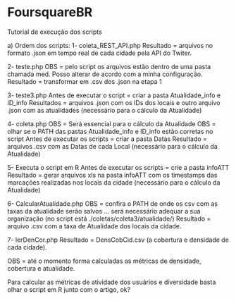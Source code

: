 FoursquareBR
============

Tutorial de execução dos scripts

a)	Ordem dos scripts:
1-	coleta_REST_API.php
Resultado = arquivos no formato .json em tempo real de cada cidade pela API do Twiter.

2-	teste.php
OBS = pelo script os arquivos estão dentro de uma pasta chamada med. Posso alterar de acordo com a minha configuração.
Resultado = transformar em .csv dos .json na etapa 1

3-	teste3.php 
Antes de executar o script = criar a pasta Atualidade_info e ID_info 
Resultados = arquivos .json com os IDs dos locais e outro arquivo .json com as atualidades (necessário para o cálculo da Atualidade)

4-	coleta.php 
OBS = Será essencial para o cálculo da Atualidade
OBS = olhar se o PATH das pastas Atualidade_info e ID_info estão corretas no script
Antes de executar os scripts = criar a pasta Datas
Resultado = arquivos .csv com as Datas de cada Local  (necessário para o cálculo da Atualidade)

5-	Executa o script em R 
Antes de executar os scripts = crie a pasta infoATT 
Resultado = gerar arquivos xls na pasta infoATT com os timestamps das marcações realizadas nos locais da cidade (necessário para o cálculo da Atualidade)

6-	CalcularAtualidade.php
OBS = confira o PATH de onde os csv com as taxas da atualidade serão salvos ... será necessário adequar a sua organização (no script está ./coletas/coleta3/atualidade/)
Resultado = arquivo .csv com a taxa de Atualidade dos locais da cidade.

7-	lerDenCor.php
Resultado = DensCobCid.csv (a cobertura e densidade de cada cidade).

OBS = até o momento forma calculadas as métricas de densidade, cobertura e atualidade.

Para calcular as métricas de atividade dos usuários e diversidade basta olhar o script em R junto com o artigo, ok?
